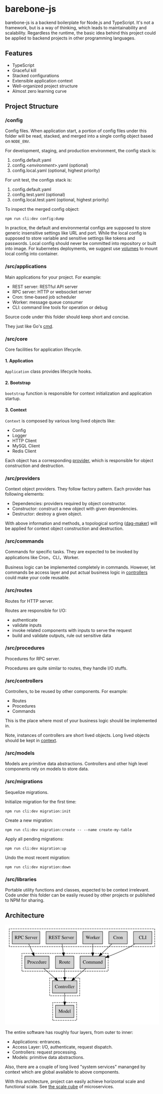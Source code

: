 # barebone-js

barebone-js is a backend boilerplate for Node.js and TypeScript. It's not a framework, but is a way of thinking, which leads to maintainability and scalability. Regardless the runtime, the basic idea behind this project could be applied to backend projects in other programming languages.

## Features

- TypeScript
- Graceful kill
- Stacked configurations
- Extensible application context
- Well-organized project structure
- Almost zero learning curve

## Project Structure

### /config

Config files. When application start, a portion of config files under this folder will be read, stacked, and merged into a single config object based on `NODE_ENV`.

For development, staging, and production environment, the config stack is:

1. config.default.yaml
2. config.\<_environment_\>.yaml (optional)
3. config.local.yaml (optional, highest priority)

For unit test, the configs stack is:

1. config.default.yaml
2. config.test.yaml (optional)
3. config.local.test.yaml (optional, highest priority)

To inspect the merged config object:

```
npm run cli:dev config:dump
```

In practice, the default and environmental configs are supposed to store generic insensitive settings like URL and port. While the local config is supposed to store variable and sensitive settings like tokens and passwords. Local config should never be committed into repository or built into image. For kubernetes deployments, we suggest use [volumes](https://kubernetes.io/docs/concepts/storage/volumes/) to mount local config into container.

### /src/applications

Main applications for your project. For example:

- REST server: RESTful API server
- RPC server: HTTP or websocket server
- Cron: time-based job scheduler
- Worker: message queue consumer
- CLI: command line tools for operation or debug

Source code under this folder should keep short and concise.

They just like Go's [cmd](https://github.com/golang-standards/project-layout/tree/master/cmd).

### /src/core

Core facilities for application lifecycle.

#### 1. Application

`Application` class provides lifecycle hooks.

#### 2. Bootstrap

`bootstrap` function is responsible for context initialization and application startup.

#### 3. Context

`Context` is composed by various long lived objects like:

- Config
- Logger
- HTTP Client
- MySQL Client
- Redis Client

Each object has a corresponding [provider](#srcproviders), which is responsible for object construction and destruction.

### /src/providers

Context object providers. They follow factory pattern. Each provider has following elements:

- Dependencies: providers required by object constructor.
- Constructor: construct a new object with given dependencies.
- Destructor: destroy a given object.

With above information and methods, a topological sorting ([dag-maker](https://www.npmjs.com/package/dag-maker)) will be applied for context object construction and destruction.

### /src/commands

Commands for specific tasks. They are expected to be invoked by applications like Cron，CLI，Worker.

Business logic can be implemented completely in commands. However, let commands be access layer and put actual business logic in [controllers](#srccontrollers) could make your code reusable.

### /src/routes

Routes for HTTP server.

Routes are responsible for I/O:

- authenticate
- validate inputs
- invoke related components with inputs to serve the request
- build and validate outputs, rule out sensitive data

### /src/procedures

Procedures for RPC server.

Procedures are quite similar to routes, they handle I/O stuffs.

### /src/controllers

Controllers, to be reused by other components. For example:

- Routes
- Procedures
- Commands

This is the place where most of your business logic should be implemented in.

Note, instances of controllers are short lived objects. Long lived objects should be kept in [context](#srccontext).

### /src/models

Models are primitive data abstractions. Controllers and other high level components rely on models to store data.

### /src/migrations

Sequelize migrations.

Initialize migration for the first time:

```
npm run cli:dev migration:init
```

Create a new migration:

```
npm run cli:dev migration:create -- --name create-my-table
```

Apply all pending migrations:

```
npm run cli:dev migration:up
```

Undo the most recent migration:

```
npm run cli:dev migration:down
```

### /src/libraries

Portable utility functions and classes, expected to be context irrelevant. Code under this folder can be easliy reused by other projects or published to NPM for sharing.

## Architecture

![architecture](docs/ideal.svg)

The entire software has roughly four layers, from outer to inner:

- Applications: entrances.
- Access Layer: I/O, authenticate, request dispatch.
- Controllers: request processing.
- Models: primitive data abstractions.

Also, there are a couple of long lived "system services" mananged by context which are global available to above components.

With this architecture, project can easily achieve horizontal scale and functional scale. See [the scale cube](https://microservices.io/articles/scalecube.html) of microservices.
